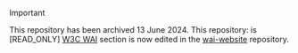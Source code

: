 > [!IMPORTANT]
> This repository has been archived 13 June 2024.
> This repository: is [READ_ONLY]
> [W3C WAI](https://www.w3.org/WAI/about/) section is now edited in the [wai-website](https://github.com/w3c/wai-website) repository.
